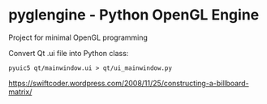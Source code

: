 # pyglengine - Python OpenGL Engine

Project for minimal OpenGL programming

Convert Qt .ui file into Python class:

    pyuic5 qt/mainwindow.ui > qt/ui_mainwindow.py
    
https://swiftcoder.wordpress.com/2008/11/25/constructing-a-billboard-matrix/